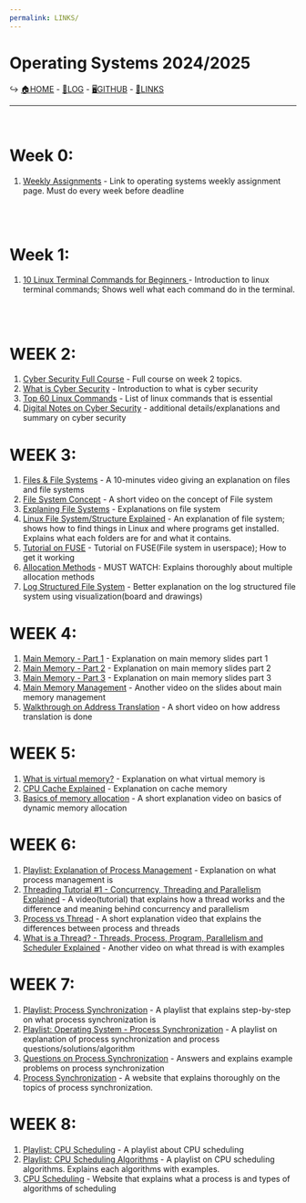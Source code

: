 ```yaml
---
permalink: LINKS/
---
```


# Operating Systems 2024/2025
↪ [🏠HOME](https://wuyu0107.github.io/os242/) - [📃LOG](https://wuyu0107.github.io/os242/TXT/mylog.txt) - [🖥️GITHUB](https://github.com/wuyu0107/os242) - [🔗LINKS](https://wuyu0107.github.io/os242/LINKS/)

---

<br> 

# Week 0:
1. [Weekly Assignments](https://demos.vlsm.org/#idx000) - Link to operating systems weekly assignment page. Must do every week before deadline
   
<br>
<br>
 
# Week 1: 
1. [10 Linux Terminal Commands for Beginners ](https://youtu.be/CpTfQ-q6MPU?si=8BKYeHrevXDtUzZ2) - Introduction to linux terminal commands; Shows well what each command do in the terminal.

<br>
<br>

# WEEK 2:
1. [Cyber Security Full Course](https://youtu.be/U_P23SqJaDc?si=-Oqh1ANe86NQYR_y) - Full course on week 2 topics.
2. [What is Cyber Security](https://youtu.be/inWWhr5tnEA?si=k64sDA_sVquY38xG) - Introduction to what is cyber security
3. [Top 60 Linux Commands](https://www.hostinger.com/tutorials/linux-commands) - List of linux commands that is essential
4. [Digital Notes on Cyber Security](https://mrcet.com/downloads/digital_notes/CSE/II%20Year/CS/CYBER%20SECURITY%20ESSENTIALS%20Digital%20Notes.pdf) - additional details/explanations and summary on cyber security

# WEEK 3:
1. [Files & File Systems](https://youtu.be/KN8YgJnShPM?si=s0EF5qwB0KJcrUiX) - A 10-minutes video giving an explanation on files and file systems
2. [File System Concept](https://youtu.be/mzUyMy7Ihk0?si=ZOcMAQGWq1HLGA8w) - A short video on the concept of File system
3. [Explaning File Systems](https://youtu.be/_h30HBYxtws?si=zaX2nQ-i14qot_pV) - Explanations on file system
4. [Linux File System/Structure Explained](https://youtu.be/HbgzrKJvDRw?si=Rm2mXLtx7_y5iDXJ) - An explanation of file system; shows how to find things in Linux and where programs get installed. Explains what each folders are for and what it contains.
5. [Tutorial on FUSE](https://youtu.be/LZCILvr5tUk?si=Wf7-dB_oVFi8fc6f) - Tutorial on FUSE(File system in userspace); How to get it working
6. [Allocation Methods](https://youtu.be/B1_er2nGKao?si=oKL33ZYsLcMLmpm5) - MUST WATCH: Explains thoroughly about multiple allocation methods
7. [Log Structured File System](https://youtu.be/TYqBtau0bYw?si=egzO2T0wEPBCSHH8) - Better explanation on the log structured file system using visualization(board and drawings)

# WEEK 4:
1. [Main Memory - Part 1](https://youtu.be/Jy_teuaj7Ic?si=vzoU9uV-SkBMqEzg) - Explanation on main memory slides part 1
2. [Main Memory - Part 2](https://youtu.be/8Zw4gIqqZe0?si=TMuiWehgW2vJzR4h) - Explanation on main memory slides part 2
3. [Main Memory - Part 3](https://youtu.be/gUSOVZK7PaU?si=Y4nSp38rMjB-m-tp) - Explanation on main memory slides part 3
4. [Main Memory Management](https://youtu.be/Ag4p5yCqte8?si=XdyX4VdUcbl0xFR_) - Another video on the slides about main memory management
5. [Walkthrough on Address Translation](https://youtu.be/6neHHkI0Z0o?si=yeTH7rBLlNZUFEdi) - A short video on how address translation is done

# WEEK 5:
1. [What is virtual memory?](https://youtu.be/2quKyPnUShQ?si=qe1c2NT2bHZgMPA8) - Explanation on what virtual memory is
2. [CPU Cache Explained](https://youtu.be/yi0FhRqDJfo?si=OR37KLUXEL7bO5_r) - Explanation on cache memory
3. [Basics of memory allocation](https://youtu.be/udfbq4M2Kfc?si=OOK0B2JZjrTtHe6W) - A short explanation video on basics of dynamic memory allocation

# WEEK 6:
1. [Playlist: Explanation of Process Management](https://youtube.com/playlist?list=PLBlnK6fEyqRgKl0MbI6kbI5ffNt7BF8Fn&si=5t6HU2wUNfZvigYZ) - Explanation on what process management is
2. [Threading Tutorial #1 - Concurrency, Threading and Parallelism Explained](https://youtu.be/olYdb0DdGtM?si=XhkMD91z4-XpOpFI) - A video(tutorial) that explains how a thread works and the difference and meaning behind concurrency and parallelism
3. [Process vs Thread](https://youtu.be/4rLW7zg21gI?si=5QGGf_YP17eOlk5n) - A short explanation video that explains the differences between process and threads
4. [What is a Thread? - Threads, Process, Program, Parallelism and Scheduler Explained](https://youtu.be/hN2Yrf4tqTY?si=3qlMyV29fqVXVoZG) - Another video on what thread is with examples

# WEEK 7:

1. [Playlist: Process Synchronization](https://youtube.com/playlist?list=PLBlnK6fEyqRjDf_dmCEXgl6XjVKDDj0M2&si=7cZFENFr_IpAZ4Q7) - A playlist that explains step-by-step on what process synchronization is
2. [Playlist: Operating System - Process Synchronization](https://youtube.com/playlist?list=PLskQvPDUk0sJ6RRPdkgO2qziych6vQwZ1&si=xGmxQrApW5NjWuiF) - A playlist on explanation of process synchronization and process questions/solutions/algorithm
3. [Questions on Process Synchronization](https://youtu.be/WIj06NCxkWE?si=DlrjE8blodrKCBk8) - Answers and explains example problems on process synchronization
4. [Process Synchronization](https://www.javatpoint.com/os-process-synchronization-introduction) - A website that explains thoroughly on the topics of process synchronization.

# WEEK 8:
1. [Playlist: CPU Scheduling](https://youtube.com/playlist?list=PLBlnK6fEyqRitWSE_AyyySWfhRgyA-rHk&si=8LfEmGB9yZVPzigh) - A playlist about CPU scheduling
2. [Playlist: CPU Scheduling Algorithms](https://youtube.com/playlist?list=PLIY8eNdw5tW_lHyageTADFKBt9weJXndE&si=gAbdCfCjifZF04_y) - A playlist on CPU scheduling algorithms. Explains each algorithms with examples.
3. [CPU Scheduling](https://www.geeksforgeeks.org/cpu-scheduling-in-operating-systems/) - Website that explains what a process is and types of algorithms of scheduling
